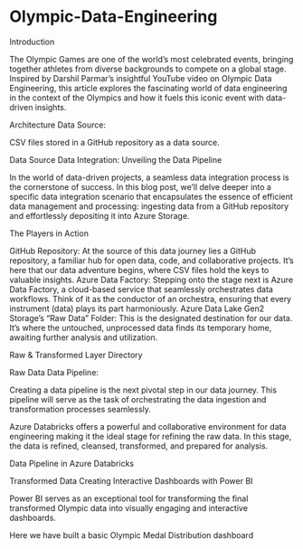 # Olympic-Data-Engineering
Introduction

The Olympic Games are one of the world’s most celebrated events, bringing together athletes from diverse backgrounds to compete on a global stage. Inspired by Darshil Parmar’s insightful YouTube video on Olympic Data Engineering, this article explores the fascinating world of data engineering in the context of the Olympics and how it fuels this iconic event with data-driven insights.


Architecture
Data Source:

CSV files stored in a GitHub repository as a data source.


Data Source
Data Integration: Unveiling the Data Pipeline

In the world of data-driven projects, a seamless data integration process is the cornerstone of success. In this blog post, we’ll delve deeper into a specific data integration scenario that encapsulates the essence of efficient data management and processing: ingesting data from a GitHub repository and effortlessly depositing it into Azure Storage.

The Players in Action

GitHub Repository: At the source of this data journey lies a GitHub repository, a familiar hub for open data, code, and collaborative projects. It’s here that our data adventure begins, where CSV files hold the keys to valuable insights.
Azure Data Factory: Stepping onto the stage next is Azure Data Factory, a cloud-based service that seamlessly orchestrates data workflows. Think of it as the conductor of an orchestra, ensuring that every instrument (data) plays its part harmoniously.
Azure Data Lake Gen2 Storage’s “Raw Data” Folder: This is the designated destination for our data. It’s where the untouched, unprocessed data finds its temporary home, awaiting further analysis and utilization.



Raw & Transformed Layer Directory

Raw Data
Data Pipeline:

Creating a data pipeline is the next pivotal step in our data journey. This pipeline will serve as the task of orchestrating the data ingestion and transformation processes seamlessly.

Azure Databricks offers a powerful and collaborative environment for data engineering making it the ideal stage for refining the raw data. In this stage, the data is refined, cleansed, transformed, and prepared for analysis.


Data Pipeline in Azure Databricks

Transformed Data
Creating Interactive Dashboards with Power BI

Power BI serves as an exceptional tool for transforming the final transformed Olympic data into visually engaging and interactive dashboards.

Here we have built a basic Olympic Medal Distribution dashboard

